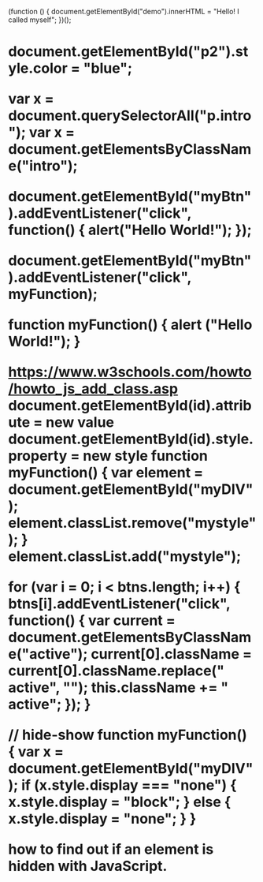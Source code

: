 (function () {
  document.getElementById("demo").innerHTML = "Hello! I called myself";
})();

<h1 onclick="this.innerHTML = 'Ooops!'">
document.getElementById("p2").style.color = "blue";

var x = document.querySelectorAll("p.intro");
var x = document.getElementsByClassName("intro");

document.getElementById("myBtn").addEventListener("click", function() {
  alert("Hello World!");
});

document.getElementById("myBtn").addEventListener("click", myFunction);

function myFunction() {
  alert ("Hello World!");
}
<script>
var x = document.getElementById("myBtn");
x.addEventListener("mouseover", myFunction);
x.addEventListener("click", mySecondFunction);
x.addEventListener("mouseout", myThirdFunction);

function myFunction() {
  document.getElementById("demo").innerHTML += "Moused over!<br>";
}

function mySecondFunction() {
  document.getElementById("demo").innerHTML += "Clicked!<br>";
}

function myThirdFunction() {
  document.getElementById("demo").innerHTML += "Moused out!<br>";
}
</script>
https://www.w3schools.com/howto/howto_js_add_class.asp
document.getElementById(id).attribute = new value
document.getElementById(id).style.property = new style
function myFunction() {
  var element = document.getElementById("myDIV");
  element.classList.remove("mystyle");
}
element.classList.add("mystyle");

for (var i = 0; i < btns.length; i++) {
  btns[i].addEventListener("click", function() {
    var current = document.getElementsByClassName("active");
    current[0].className = current[0].className.replace(" active", "");
    this.className += " active";
  });
}

<script>
// Add active class to the current button (highlight it)
var header = document.getElementById("myDIV");
var btns = header.getElementsByClassName("btn");
for (var i = 0; i < btns.length; i++) {
  btns[i].addEventListener("click", function() {
  var current = document.getElementsByClassName("active");
  current[0].className = current[0].className.replace(" active", "");
  this.className += " active";
  });
}
</script>

// hide-show
function myFunction() {
  var x = document.getElementById("myDIV");
  if (x.style.display === "none") {
    x.style.display = "block";
  } else {
    x.style.display = "none";
  }
}

 how to find out if an element is hidden with JavaScript.


